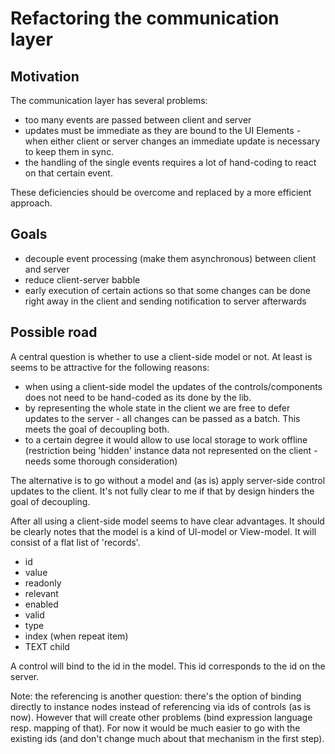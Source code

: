 # Refactoring the communication layer

## Motivation

The communication layer has several problems:

* too many events are passed between client and server
* updates must be immediate as they are bound to the UI Elements - when either client or server changes an immediate update is necessary to keep them in sync.
* the handling of the single events requires a lot of hand-coding to react on that certain event.

These deficiencies should be overcome and replaced by a more efficient approach.

## Goals

* decouple event processing (make them asynchronous) between client and server
* reduce client-server babble
* early execution of certain actions so that some changes can be done right away in the client and sending notification to server afterwards

## Possible road

A central question is whether to use a client-side model or not. At least is seems to be attractive for the following reasons:

* when using a client-side model the updates of the controls/components does not need to be hand-coded as its done by the lib.
* by representing the whole state in the client we are free to defer updates to the server - all changes can be passed as a batch. This meets the goal of decoupling both.
* to a certain degree it would allow to use local storage to work offline (restriction being 'hidden' instance data not represented on the client - needs some thorough consideration)

The alternative is to go without a model and (as is) apply server-side control updates to the client. It's not fully clear to me if that by design hinders the goal of decoupling.

After all using a client-side model seems to have clear advantages. It should be clearly notes that the model is a kind of UI-model or View-model. It will consist of a flat list of 'records'.

- id
- value
- readonly
- relevant
- enabled
- valid
- type
- index (when repeat item)
- TEXT child

A control will bind to the id in the model. This id corresponds to the id on the server. 

Note:
the referencing is another question: there's the option of binding directly to instance nodes instead of referencing via ids of controls (as is now). However that will create other problems (bind expression language resp. mapping of that). For now it would be much easier to go with the existing ids (and don't change much about that mechanism in the first step).




